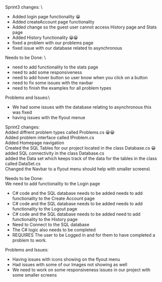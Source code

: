 Sprint3 changes: \
- Added login page functionality 😀
- Added createAccount page functionality
- Added change so the guest user cannot access History page and Stats page
- Added History functionality 😀😀
- fixed a problem with our problems page
- fixed issue with our database related to asynchronous
  
Needs to be Done: \
- need to add functionality to the stats page
- need to add some responsiveness
- need to add hover button so user know when you click on a button
- need to fix some issues with the navbar
- need to finish the examples for all problem types

Problems and Issues:\
- We had some issues with the database relating to asynchronous this was fixed
- having issues with the flyout menue
  


Sprint2 changes: \
Added diffrent problem types called Problems.cs 😀😀 \
Added problem interface called IProblem.cs \
Added Homepage navigation\
Created the SQL Tables for our project located in the class Database.cs 😀 \
added SQL connectivity in the class Database.cs\
added the Data set which keeps track of the data for the tables in the class called DataSet.cs\
Changed the Navbar to a flyout menu should help with smaller screens\  

Needs to be Done:\
We need to add functionality to the Login page 
  - C# code and the SQL database needs to be added 
needs to add functionality to the Create Account page 
  - C# code and the SQL database needs to be added 
needs to add functionality to the Logout page 
  - C# code and the SQL database needs to be added 
need to add functionality to the History page 
  - Need to Connect to the SQL database
  - The C# logic also needs to be completed 
  - REQUIRES The user to be Logged in and for them to have completed a problem to work.

Problems and Issues:
  - Having issues with icons showing on the flyout menu
  - Had issues with some of our Images not showing as well
  - We need to work on some responsiveness issues in our project with some smaller screens

